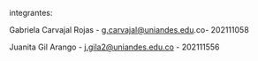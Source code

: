 integrantes:


Gabriela Carvajal Rojas - g.carvajal@uniandes.edu.co- 202111058

Juanita Gil Arango - j.gila2@uniandes.edu.co - 202111556
